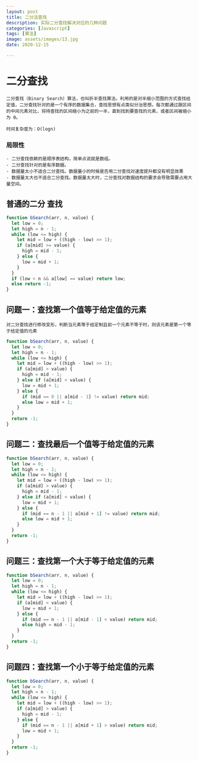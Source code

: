 ```yaml
---
layout: post
title: 二分法查找
description: 实际二分查找解决对应的几种问题
categories: [Javascript]
tags: [算法]
image: assets/images/13.jpg
date: 2020-12-15

---
```


# 二分查找

    二分查找（Binary Search）算法，也叫折半查找算法。利用的是对半缩小范围的方式查找给定值，二分查找针对的是一个有序的数据集合，查找思想有点类似分治思想。每次都通过跟区间的中间元素对比，将待查找的区间缩小为之前的一半，直到找到要查找的元素，或者区间被缩小为 0。

    时间复杂度为：O(logn)

### 局限性

    - 二分查找依赖的是顺序表结构，简单点说就是数组。
    - 二分查找针对的是有序数据。
    - 数据量太小不适合二分查找。数据量小的时候是否用二分查找对速度提升都没有明显效果
    - 数据量太大也不适合二分查找。数据量太大时，二分查找对数据结构的要求会导致需要占用大量空间。

## 普通的二分 查找

```js
function bSearch(arr, n, value) {
  let low = 0;
  let high = n - 1;
  while (low <= high) {
    let mid = low + ((high - low) >> 1);
    if (a[mid] >= value) {
      high = mid - 1;
    } else {
      low = mid + 1;
    }
  }
  if (low < n && a[low] == value) return low;
  else return -1;
}
```

## 问题一：查找第一个值等于给定值的元素

    对二分查找进行修改变形，判断当元素等于给定制且前一个元素不等于时，则该元素是第一个等于给定值的元素

```js
function bSearch(arr, n, value) {
  let low = 0;
  let high = n - 1;
  while (low <= high) {
    let mid = low + ((high - low) >> 1);
    if (a[mid] > value) {
      high = mid - 1;
    } else if (a[mid] < value) {
      low = mid + 1;
    } else {
      if (mid == 0 || a[mid - 1] != value) return mid;
      else low = mid + 1;
    }
  }
  return -1;
}
```

## 问题二：查找最后一个值等于给定值的元素

```js
function bSearch(arr, n, value) {
  let low = 0;
  let high = n - 1;
  while (low <= high) {
    let mid = low + ((high - low) >> 1);
    if (a[mid] > value) {
      high = mid - 1;
    } else if (a[mid] < value) {
      low = mid + 1;
    } else {
      if (mid == n - 1 || a[mid + 1] != value) return mid;
      else low = mid + 1;
    }
  }
  return -1;
}
```

## 问题三：查找第一个大于等于给定值的元素

```js
function bSearch(arr, n, value) {
  let low = 0;
  let high = n - 1;
  while (low <= high) {
    let mid = low + ((high - low) >> 1);
    if (a[mid] < value) {
      low = mid + 1;
    } else {
      if (mid == n - 1 || a[mid - 1] < value) return mid;
      else high = mid - 1;
    }
  }
  return -1;
}
```

## 问题四：查找第一个小于等于给定值的元素

```js
function bSearch(arr, n, value) {
  let low = 0;
  let high = n - 1;
  while (low <= high) {
    let mid = low + ((high - low) >> 1);
    if (a[mid] > value) {
      high = mid - 1;
    } else {
      if (mid == n - 1 || a[mid + 1] > value) return mid;
      low = mid + 1;
    }
  }
  return -1;
}
```
